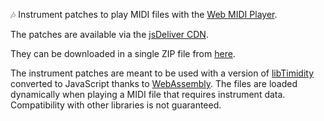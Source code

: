 🎶 Instrument patches to play MIDI files with the [Web MIDI Player](https://www.npmjs.com/package/web-midi-player).

The patches are available via the [jsDeliver CDN](https://www.jsdelivr.com/package/npm/midi-instrument-patches).

They can be downloaded in a single ZIP file from [here](https://github.com/yvesgurcan/midi-instrument-patches/releases/latest/download/patches.zip).

The instrument patches are meant to be used with a version of [libTimidity](http://libtimidity.sourceforge.net/) converted to JavaScript thanks to [WebAssembly](https://webassembly.org/). The files are loaded dynamically when playing a MIDI file that requires instrument data. Compatibility with other libraries is not guaranteed.
